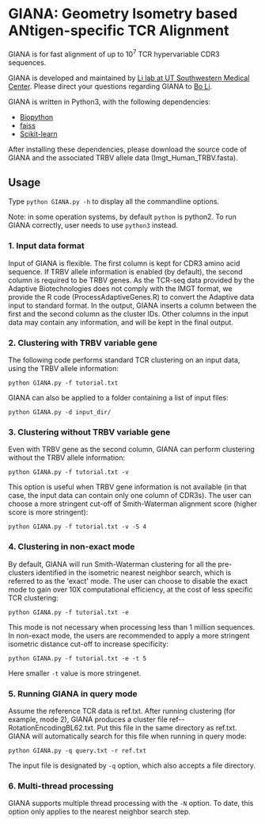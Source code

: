 # GIANA: Geometry Isometry based ANtigen-specific TCR Alignment

GIANA is for fast alignment of up to 10<sup>7</sup> TCR hypervariable CDR3 sequences. 

GIANA is developed and maintained by [Li lab at UT Southwestern Medical Center](https://lilab-utsw.org). Please direct your questions regarding GIANA to [Bo Li](bo.li@utsouthwestern.edu).

GIANA is written in Python3, with the following dependencies:

- [Biopython](https://biopython.org)
- [faiss](https://github.com/facebookresearch/faiss)
- [Scikit-learn](https://scikit-learn.org/stable/)

After installing these dependencies, please download the source code of GIANA and the associated TRBV allele data (Imgt_Human_TRBV.fasta). 

## Usage

Type `python GIANA.py -h` to display all the commandline options. 

Note: in some operation systems, by default `python` is python2. To run GIANA correctly, user needs to use `python3` instead.

### 1. Input data format

Input of GIANA is flexible. The first column is kept for CDR3 amino acid sequence. If TRBV allele information is enabled (by default), the second column is required to be TRBV genes. As the TCR-seq data provided by the Adaptive Biotechnologies does not comply with the IMGT format, we provide the R code (ProcessAdaptiveGenes.R) to convert the Adaptive data input to standard format. In the output, GIANA inserts a column between the first and the second column as the cluster IDs. Other columns in the input data may contain any information, and will be kept in the final output. 

### 2. Clustering with TRBV variable gene

The following code performs standard TCR clustering on an input data, using the TRBV allele information:

`python GIANA.py -f tutorial.txt`

GIANA can also be applied to a folder containing a list of input files:

`python GIANA.py -d input_dir/`

### 3. Clustering without TRBV variable gene

Even with TRBV gene as the second column, GIANA can perform clustering without the TRBV allele information:

`python GIANA.py -f tutorial.txt -v`

This option is useful when TRBV gene information is not available (in that case, the input data can contain only one column of CDR3s). The user can choose a more stringent cut-off of Smith-Waterman alignment score (higher score is more stringent):

`python GIANA.py -f tutorial.txt -v -S 4`

### 4. Clustering in non-exact mode

By default, GIANA will run Smith-Waterman clustering for all the pre-clusters identified in the isometric nearest neighbor search, which is referred to as the 'exact' mode. The user can choose to disable the exact mode to gain over 10X computational efficiency, at the cost of less specific TCR clustering:

`python GIANA.py -f tutorial.txt -e`

This mode is not necessary when processing less than 1 million sequences. In non-exact mode, the users are recommended to apply a more stringent isometric distance cut-off to increase specificity:

`python GIANA.py -f tutorial.txt -e -t 5`

Here smaller `-t` value is more stringenet.

### 5. Running GIANA in query mode

Assume the reference TCR data is ref.txt. After running clustering (for example, mode 2), GIANA produces a cluster file ref--RotationEncodingBL62.txt. Put this file in the same directory as ref.txt. GIANA will automatically search for this file when running in query mode:

`python GIANA.py -q query.txt -r ref.txt`

The input file is designated by `-q` option, which also accepts a file directory. 

### 6. Multi-thread processing

GIANA supports multiple thread processing with the `-N` option. To date, this option only applies to the nearest neighbor search step. 

